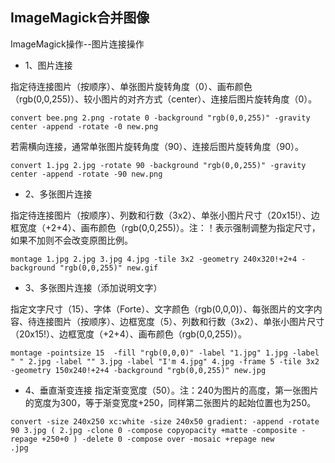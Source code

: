 ## ImageMagick合并图像

ImageMagick操作--图片连接操作

- 1、图片连接

指定待连接图片（按顺序）、单张图片旋转角度（0）、画布颜色（rgb(0,0,255)）、较小图片的对齐方式（center）、连接后图片旋转角度（0）。

```
convert bee.png 2.png -rotate 0 -background "rgb(0,0,255)" -gravity center -append -rotate -0 new.png
```

若需横向连接，通常单张图片旋转角度（90）、连接后图片旋转角度（90）。

```
convert 1.jpg 2.jpg -rotate 90 -background "rgb(0,0,255)" -gravity center -append -rotate -90 new.png
```

- 2、多张图片连接

指定待连接图片（按顺序）、列数和行数（3x2）、单张小图片尺寸（20x15!）、边框宽度（+2+4）、画布颜色（rgb(0,0,255)）。注：！表示强制调整为指定尺寸，如果不加则不会改变原图比例。

```
montage 1.jpg 2.jpg 3.jpg 4.jpg -tile 3x2 -geometry 240x320!+2+4 -background "rgb(0,0,255)" new.gif
```

- 3、多张图片连接（添加说明文字）

指定文字尺寸（15）、字体（Forte）、文字颜色（rgb(0,0,0)）、每张图片的文字内容、待连接图片（按顺序）、边框宽度（5）、列数和行数（3x2）、单张小图片尺寸（20x15!）、边框宽度（+2+4）、画布颜色（rgb(0,0,255)）。

```
montage -pointsize 15  -fill "rgb(0,0,0)" -label "1.jpg" 1.jpg -label " " 2.jpg -label "" 3.jpg -label "I'm 4.jpg" 4.jpg -frame 5 -tile 3x2 -geometry 150x240!+2+4 -background "rgb(0,0,255)" new.jpg
```


- 4、垂直渐变连接
指定渐变宽度（50）。注：240为图片的高度，第一张图片的宽度为300，等于渐变宽度+250，同样第二张图片的起始位置也为250。

```
convert -size 240x250 xc:white -size 240x50 gradient: -append -rotate 90 3.jpg ( 2.jpg -clone 0 -compose copyopacity +matte -composite -repage +250+0 ) -delete 0 -compose over -mosaic +repage new
.jpg 
```
